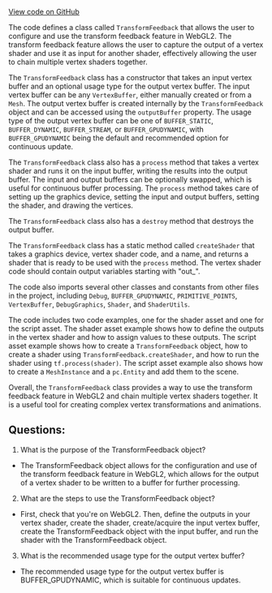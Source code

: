 [View code on GitHub](https://github.com/playcanvas/engine/src/platform/graphics/transform-feedback.js)

The code defines a class called `TransformFeedback` that allows the user to configure and use the transform feedback feature in WebGL2. The transform feedback feature allows the user to capture the output of a vertex shader and use it as input for another shader, effectively allowing the user to chain multiple vertex shaders together. 

The `TransformFeedback` class has a constructor that takes an input vertex buffer and an optional usage type for the output vertex buffer. The input vertex buffer can be any `VertexBuffer`, either manually created or from a `Mesh`. The output vertex buffer is created internally by the `TransformFeedback` object and can be accessed using the `outputBuffer` property. The usage type of the output vertex buffer can be one of `BUFFER_STATIC`, `BUFFER_DYNAMIC`, `BUFFER_STREAM`, or `BUFFER_GPUDYNAMIC`, with `BUFFER_GPUDYNAMIC` being the default and recommended option for continuous update.

The `TransformFeedback` class also has a `process` method that takes a vertex shader and runs it on the input buffer, writing the results into the output buffer. The input and output buffers can be optionally swapped, which is useful for continuous buffer processing. The `process` method takes care of setting up the graphics device, setting the input and output buffers, setting the shader, and drawing the vertices. 

The `TransformFeedback` class also has a `destroy` method that destroys the output buffer.

The `TransformFeedback` class has a static method called `createShader` that takes a graphics device, vertex shader code, and a name, and returns a shader that is ready to be used with the `process` method. The vertex shader code should contain output variables starting with "out_".

The code also imports several other classes and constants from other files in the project, including `Debug`, `BUFFER_GPUDYNAMIC`, `PRIMITIVE_POINTS`, `VertexBuffer`, `DebugGraphics`, `Shader`, and `ShaderUtils`. 

The code includes two code examples, one for the shader asset and one for the script asset. The shader asset example shows how to define the outputs in the vertex shader and how to assign values to these outputs. The script asset example shows how to create a `TransformFeedback` object, how to create a shader using `TransformFeedback.createShader`, and how to run the shader using `tf.process(shader)`. The script asset example also shows how to create a `MeshInstance` and a `pc.Entity` and add them to the scene. 

Overall, the `TransformFeedback` class provides a way to use the transform feedback feature in WebGL2 and chain multiple vertex shaders together. It is a useful tool for creating complex vertex transformations and animations.
## Questions: 
 1. What is the purpose of the TransformFeedback object?
- The TransformFeedback object allows for the configuration and use of the transform feedback feature in WebGL2, which allows for the output of a vertex shader to be written to a buffer for further processing.

2. What are the steps to use the TransformFeedback object?
- First, check that you're on WebGL2. Then, define the outputs in your vertex shader, create the shader, create/acquire the input vertex buffer, create the TransformFeedback object with the input buffer, and run the shader with the TransformFeedback object.

3. What is the recommended usage type for the output vertex buffer?
- The recommended usage type for the output vertex buffer is BUFFER_GPUDYNAMIC, which is suitable for continuous updates.